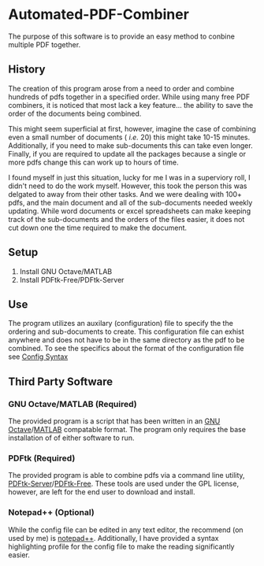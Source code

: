# Automated-PDF-Combiner
The purpose of this software is to provide an easy method to conbine multiple PDF together.

## History
The creation of this program arose from a need to order and combine hundreds of pdfs together in a specified order.
While using many free PDF combiners, it is noticed that most lack a key feature... the ability to save the order of the documents being combined.

This might seem superficial at first, however, imagine the case of combining even a small number of documents ( *i.e.* 20) this might take 10-15 minutes.
Additionally, if you need to make sub-documents this can take even longer.
Finally, if you are required to update all the packages because a single or more pdfs change this can work up to hours of time.

I found myself in just this situation, lucky for me I was in a superviory roll, I didn't need to do the work myself. 
However, this took the person this was delgated to away from their other tasks.
And we were dealing with 100+ pdfs, and the main document and all of the sub-documents needed weekly updating.
While word documents or excel spreadsheets can make keeping track of the sub-documents and the orders of the files easier, it does not cut down one the time required to make the document.

## Setup
  1. Install GNU Octave/MATLAB
  2. Install PDFtk-Free/PDFtk-Server

## Use
The program utilizes an auxilary (configuration) file to specify the the ordering and sub-documents to create.
This configuration file can exhist anywhere and does not have to be in the same directory as the pdf to be combined.
To see the specifics about the format of the configuration file see [Config Syntax](doc/config_syntax.md)

## Third Party Software
### GNU Octave/MATLAB (Required)
The provided program is a script that has been written in an [GNU Octave](https://www.gnu.org/software/octave/)/[MATLAB](https://www.mathworks.com) compatable format.
The program only requires the base installation of of either software to run.
### PDFtk (Required)
The provided program is able to combine pdfs via a command line utility, [PDFtk-Server](https://www.pdflabs.com/tools/pdftk-server/)/[PDFtk-Free](https://www.pdflabs.com/tools/pdftk-the-pdf-toolkit/).
These tools are used under the GPL license, however, are left for the end user to download and install.
### Notepad++ (Optional)
While the config file can be edited in any text editor, the recommend (on used by me) is [notepad++](https://notepad-plus-plus.org/).
Additionally, I have provided a syntax highlighting profile for the config file to make the reading significantly easier.
